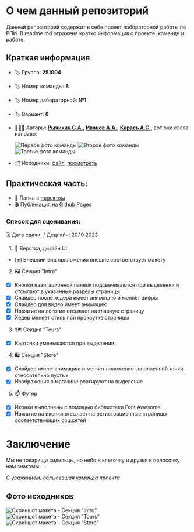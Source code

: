 # О чем данный репозиторий
Данный репозиторий содержит в себе проект лабораторной работы по РПИ. В readme.md отражена кратко информация о проекте, команде и работе.
## Краткая информация
- :label: Группа: **251004**
- :label: Номер команды: **8**
- :label: Номер лабораторной: **№1**
- :label: Вариант: **6**
- :family_man_man_boy: Авторы: [**Рычихин С.А.**](https://github.com/BeerManNotAvailable1), [**Иванов А.А.**](https://github.com/AndreyItMe),  [**Карась А.С.**](https://github.com/anticlown322), вот они слева направо:

    ![Первое фото команды](/assets/images/team-photo-1.jpg)
    ![Второе фото команды](/assets/images/team-photo-2.jpg)
    ![Третье фото команды](/assets/images/team-photo-3.jpg)
- :card_index_dividers: Исходники: [файл](assets/files/Вариант%206.psd), [посмотреть](https://github.com/anticlown322/Hiking-Project/tree/develop-Andrei_Karas'#%D1%84%D0%BE%D1%82%D0%BE-%D0%B8%D1%81%D1%85%D0%BE%D0%B4%D0%BD%D0%B8%D0%BA%D0%BE%D0%B2)
## Практическая часть: 
- :file_folder: Папка с [проектом](Project-folder)
- :clapper: Публикация на [Github Pages](https://anticlown322.github.io/Hiking-Project/)
### Список для оценивания:
:spiral_calendar: Дата сдачи: / Дедлайн: 20.10.2023
1. :eyes: Верстка, дизайн UI
- [±] Внешний вид приложения внешне соответствует макету
2. :framed_picture: Секция "Intro"
- [x] Кнопки навигационной панели подсвечиваются при выделении и отсылают в указанные разделы страницы
- [x] Слайдер после хедера имеет анимацию и меняет цифры
- [x] Слайдер для видео имеет анимацию
- [x] Нажатие на логотип отсылает на главную страницу
- [x] Хедер меняет стиль при прокрутке страницы  
3. :world_map: Секция "Tours"
- [x] Карточки уменьшаются при выделении
4. :shopping: Секция "Store"
- [x] Слайдер имеет анимацию и меняет положение заполненной точки относительно пустых
- [x] Изображения в магазине реагируют на выделение
5. :mailbox: Футер    
- [x] Иконки выполнены с помощью библиотеки Font Awesome
- [x] Нажатие на иконки отсылает на регистрационные страницы соответствующих соц.сетей
# Заключение
Мы не товарищи сидельцы, но небо в клеточку и друзья в полосочку нам знакомы...

*С уважением, облысевшая команда проекта*

## Фото исходников
![Скриншот макета - Секция "Intro"](/assets/images/task-screen-1.jpg)
![Скриншот макета - Секция "Tours"](/assets/images/task-screen-2.jpg)
![Скриншот макета - Секция "Store"](/assets/images/task-screen-3.jpg)
